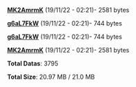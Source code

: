 [**MK2AmrmK**](/data/MK2AmrmK.txt) (19/11/22 - 02:21)- 2581 bytes

[**g6aL7FkW**](/data/g6aL7FkW.txt) (19/11/22 - 02:21)- 744 bytes

[**g6aL7FkW**](/data/g6aL7FkW.txt) (19/11/22 - 02:21)- 744 bytes

[**MK2AmrmK**](/data/MK2AmrmK.txt) (19/11/22 - 02:21)- 2581 bytes

**Total Datas**: 3795

**Total Size**: 20.97 MB / 21.0 MB